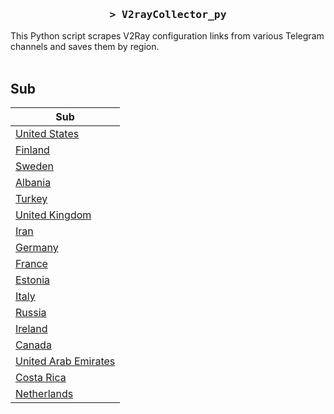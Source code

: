 <h3 align="center">
    <samp>&gt; V2rayCollector_py</samp>
</h3>

This Python script scrapes V2Ray configuration links from various Telegram channels and saves them by region.
<br>
<br>
## Sub
| Sub |
|-----|
| [United States](https://raw.githubusercontent.com/freetomaid/Vxray-country/main/sub/United%20States/config.txt) |
| [Finland](https://raw.githubusercontent.com/freetomaid/Vxray-country/main/sub/Finland/config.txt) |
| [Sweden](https://raw.githubusercontent.com/freetomaid/Vxray-country/main/sub/Sweden/config.txt) |
| [Albania](https://raw.githubusercontent.com/freetomaid/Vxray-country/main/sub/Albania/config.txt) |
| [Turkey](https://raw.githubusercontent.com/freetomaid/Vxray-country/main/sub/Turkey/config.txt) |
| [United Kingdom](https://raw.githubusercontent.com/freetomaid/Vxray-country/main/sub/United%20Kingdom/config.txt) |
| [Iran](https://raw.githubusercontent.com/freetomaid/Vxray-country/main/sub/Iran/config.txt) |
| [Germany](https://raw.githubusercontent.com/freetomaid/Vxray-country/main/sub/Germany/config.txt) |
| [France](https://raw.githubusercontent.com/freetomaid/Vxray-country/main/sub/France/config.txt) |
| [Estonia](https://raw.githubusercontent.com/freetomaid/Vxray-country/main/sub/Estonia/config.txt) |
| [Italy](https://raw.githubusercontent.com/freetomaid/Vxray-country/main/sub/Italy/config.txt) |
| [Russia](https://raw.githubusercontent.com/freetomaid/Vxray-country/main/sub/Russia/config.txt) |
| [Ireland](https://raw.githubusercontent.com/freetomaid/Vxray-country/main/sub/Ireland/config.txt) |
| [Canada](https://raw.githubusercontent.com/freetomaid/Vxray-country/main/sub/Canada/config.txt) |
| [United Arab Emirates](https://raw.githubusercontent.com/freetomaid/Vxray-country/main/sub/United%20Arab%20Emirates/config.txt) |
| [Costa Rica](https://raw.githubusercontent.com/freetomaid/Vxray-country/main/sub/Costa%20Rica/config.txt) |
| [Netherlands](https://raw.githubusercontent.com/freetomaid/Vxray-country/main/sub/Netherlands/config.txt) |








































































































































































































































































































































































































































































































































































































































































































































































































































































































































































































































































































































































































































































































































































































































































































































































































































































































































































































































































































































































































































































































































































































































































































































































































































































































































































































































































































































































































































































































































































































































































































































































































































































































































































































































































































































































































































































































































































